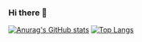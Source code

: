 ### Hi there 👋

[![Anurag's GitHub stats](https://github-readme-stats.vercel.app/api?username=haayzeed)](https://github.com/anuraghazra/github-readme-stats)
[![Top Langs](https://github-readme-stats.vercel.app/api/top-langs/?username=haayzeed&layout=compact)](https://github.com/anuraghazra/github-readme-stats)



<!-- ![](https://komarev.com/ghpvc/?username=haayzeed) -->

<!--
**Haayzeed/haayzeed** is a ✨ _special_ ✨ repository because its `README.md` (this file) appears on your GitHub profile.

Here are some ideas to get you started:

- 🔭 I’m currently working on ...
- 🌱 I’m currently learning ...
- 👯 I’m looking to collaborate on ...
- 🤔 I’m looking for help with ...
- 💬 Ask me about ...
- 📫 How to reach me: ...
- 😄 Pronouns: ...
- ⚡ Fun fact: ...
-->
